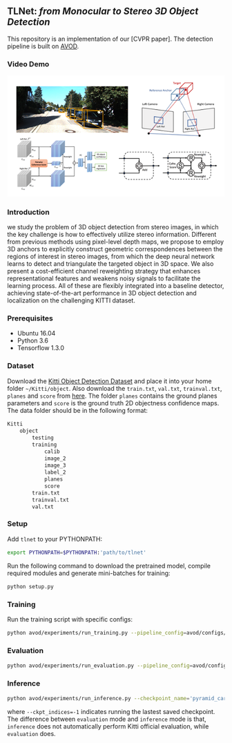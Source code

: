 ## TLNet: *from Monocular to Stereo 3D Object Detection*

This repository is an implementation of our [CVPR paper]. The detection pipeline is built on [AVOD](https://github.com/kujason/avod).

### Video Demo
[![Watch the video](Network.png)](https://cloud.tsinghua.edu.cn/lib/d8a4a77b-82cb-42a9-bcf0-e1d9999aeffc/file/video_demo_TLNet.mp4)

### Introduction
we study the problem of 3D object detection from stereo images, in which the key challenge is how to effectively utilize stereo information. Different from previous methods using pixel-level depth maps, we propose to employ 3D anchors to explicitly construct geometric correspondences between the regions of interest in stereo images, from which the deep neural network learns to detect and triangulate the targeted object in 3D space. We also present a cost-efficient channel reweighting strategy that enhances representational features and weakens noisy signals to facilitate the learning process. All of these are flexibly integrated into a baseline detector, achieving state-of-the-art performance in 3D object detection and localization on the challenging KITTI dataset.

### Prerequisites
- Ubuntu 16.04
- Python 3.6
- Tensorflow 1.3.0 

### Dataset
Download the [Kitti Object Detection Dataset](http://www.cvlibs.net/datasets/kitti/eval_object.php?obj_benchmark=3d) and place it into your home folder `~/Kitti/object`. Also download the `train.txt`, `val.txt`, `trainval.txt`, `planes` and `score` from [here](https://cloud.tsinghua.edu.cn/f/af6ca62301df4f14a6e4/?dl=1). The folder `planes` contains the ground planes parameters and `score` is the ground truth 2D objectness confidence maps. The data folder should be in the following format:
```
Kitti
    object
        testing
        training
            calib
            image_2
            image_3
            label_2
            planes
            score
        train.txt
        trainval.txt
        val.txt
```

### Setup
Add `tlnet` to your PYTHONPATH:
```bash
export PYTHONPATH=$PYTHONPATH:'path/to/tlnet'
```
Run the following command to download the pretrained model, compile required modules and generate mini-batches for training:
```bash
python setup.py
```


### Training
Run the training script with specific configs:
```bash
python avod/experiments/run_training.py --pipeline_config=avod/configs/pyramid_cars_with_aug_example.config --data_split='train' --device=GPU_TO_USE
```

### Evaluation
```bash
python avod/experiments/run_evaluation.py --pipeline_config=avod/configs/pyramid_cars_with_aug_example.config --data_split='val' --device=GPU_TO_USE
```

### Inference

```bash
python avod/experiments/run_inference.py --checkpoint_name='pyramid_cars_with_aug_example' --data_split='val' --ckpt_indices=-1 --device=GPU_TO_USE
```
where `--ckpt_indices=-1` indicates running the lastest saved checkpoint. The difference between `evaluation` mode and `inference` mode is that, `inference` does not automatically perform Kitti official evaluation, while `evaluation` does.

